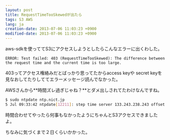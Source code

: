 ```yaml
---
layout: post
title: RequestTimeTooSkewedが出たら
tags: S3 AWS
lang: ja
creation-date: 2013-07-06 11:03:23 +0900
modified-date: 2013-07-06 11:03:23 +0900
---
```

aws-sdkを使っててS3にアクセスしようとしたらこんなエラーに出くわした。

```
ERROR: Test failed: 403 (RequestTimeTooSkewed): The difference between the request time and the current time is too large.
```

403ってアクセス権絡みだとばっかり思ってたからaccess keyや
secret keyを見なおしてたりしててエラーメッセージ読んでなかった。

AWSさんから**時間ズレ過ぎじゃね？**とダメ出しされてたわけなんですね。

```bash
$ sudo ntpdate ntp.nict.jp
5 Jul 09:33:42 ntpdate[12211]: step time server 133.243.238.243 offset 1333.582866 sec
```

時間合わせてやったら何事もなかったようにちゃんとS3アクセスできましたよ。

ちなみに気づくまで２日くらいかかった。
